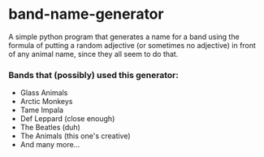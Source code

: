# band-name-generator
A simple python program that generates a name for a band using the formula of putting a random adjective (or sometimes no adjective) in front of any animal name, since they all seem to do that.

### Bands that (possibly) used this generator:
- Glass Animals
- Arctic Monkeys
- Tame Impala
- Def Leppard (close enough)
- The Beatles (duh)
- The Animals (this one's creative)
- And many more...
